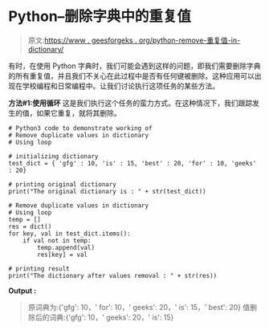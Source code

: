 # Python–删除字典中的重复值

> 原文:[https://www . geesforgeks . org/python-remove-重复值-in-dictionary/](https://www.geeksforgeeks.org/python-remove-duplicate-values-in-dictionary/)

有时，在使用 Python 字典时，我们可能会遇到这样的问题，即我们需要删除字典的所有重复值，并且我们不关心在此过程中是否有任何键被删除。这种应用可以出现在学校编程和日常编程中。让我们讨论执行这项任务的某些方法。

**方法#1:使用循环**
这是我们执行这个任务的蛮力方式。在这种情况下，我们跟踪发生的值，如果它重复，就将其删除。

```
# Python3 code to demonstrate working of 
# Remove duplicate values in dictionary
# Using loop

# initializing dictionary
test_dict = { 'gfg' : 10, 'is' : 15, 'best' : 20, 'for' : 10, 'geeks' : 20}

# printing original dictionary
print("The original dictionary is : " + str(test_dict))

# Remove duplicate values in dictionary
# Using loop
temp = []
res = dict()
for key, val in test_dict.items():
    if val not in temp:
        temp.append(val)
        res[key] = val

# printing result 
print("The dictionary after values removal : " + str(res)) 
```

**Output :**

> 原词典为:{'gfg': 10，' for': 10，' geeks': 20，' is': 15，' best': 20}
> 值删除后的词典:{'gfg': 10，' geeks': 20，' is': 15}